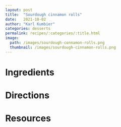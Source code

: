 ```yaml
---
layout: post
title:  "Sourdough cinnamon rolls"
date:   2021-10-02
author: "Karl Kumbier"
categories: desserts
permalink: recipes/:categories/:title.html
image:
  path: /images/sourdough-connamon-rolls.png
  thumbnail: /images/sourdough-cinnamon-rolls.png
---
```


# Ingredients

# Directions

# Resources

